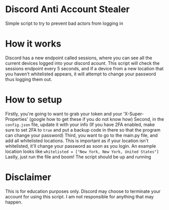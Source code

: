 # Discord Anti Account Stealer
Simple script to try to prevent bad actors from logging in 

# How it works 

Discord has a new endpoint called sessions, where you can see all the current devices logged into your discord acount. This script will check the sessions endpoint every 5 seconds, and if a device from a new location that you haven't whitelisted appears, it will attempt to change your password thus logging them out. 


# How to setup 
Firstly, you're going to want to grab your token and your 'X-Super-Properties' (google how to get these if you do not know how)
Second, in the `config.json` file, update it with your info (If you have 2FA enabled, make sure to set 2FA to `true` and put a backup code in there so that the program can change your password)
Third, you want to go to the main.py file, and add all whitelisted locations. This is important as if your location isn't whitelisted, it'll change your password as soon as you login. An example location looks like `whitelisted = ["New York, New York, United States"]`
Lastly, just run the file and boom! The script should be up and running 


# Disclaimer 
This is for education purposes only. Discord may choose to terminate your account for using this script. I am not responsible for anything that may happen. 

